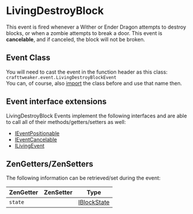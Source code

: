 # LivingDestroyBlock 

This event is fired whenever a Wither or Ender Dragon attempts to destroy blocks, or when a zombie attempts to break a door. This event is **cancelable**, and if canceled, the block will not be broken.

## Event Class
You will need to cast the event in the function header as this class:  
`crafttweaker.event.LivingDestroyBlockEvent`  
You can, of course, also [import](/AdvancedFunctions/Import/) the class before and use that name then.

## Event interface extensions
LivingDestroyBlock Events implement the following interfaces and are able to call all of their methods/getters/setters as well:

- [IEventPositionable](/Vanilla/Events/Events/IEventPositionable/)
- [IEventCancelable](/Vanilla/Events/Events/IEventCancelable/)
- [ILivingEvent](/Vanilla/Events/Events/ILivingEvent/)


## ZenGetters/ZenSetters
The following information can be retrieved/set during the event:

| ZenGetter       | ZenSetter       | Type                                              |
|-----------------|-----------------|---------------------------------------------------|
| `state`         |                 | [IBlockState](/Vanilla/Blocks/IBlockState/)       |


